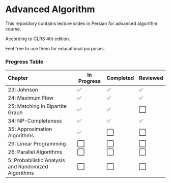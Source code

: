 # Advanced Algorithm

This repository contains lecture slides in Persian for advanced algorithm course.

According to CLRS 4th edition.

Feel free to use them for educational purposes.

### Progress Table
| Chapter                                             | In Progress | Completed | Reviewed |
| :-------------------------------------------------- | ----------- | :-------- | :------- |
| 23: Johnson                                         | ✅           | ✅         | ✅        |
| 24: Maximum Flow                                    | ✅           | ✅         | ✅        |
| 25: Matching in Bipartite Graph                     | ✅           | ✅         | ⬜        |
| 34: NP-Completeness                                 | ✅           | ✅         | ✅        |
| 35: Approximation Algorithms                        | ✅           | ⬜         | ⬜        |
| 29: Linear Programming                              | ⬜           | ⬜         | ⬜        |
| 26: Parallel Algorithms                             | ⬜           | ⬜         | ⬜        |
| 5: Probabilistic Analysis and Randomized Algorithms | ⬜           | ⬜         | ⬜        |
